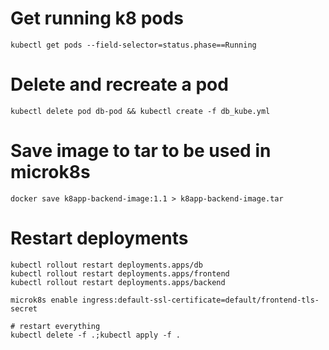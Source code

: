 # Get running k8 pods
```
kubectl get pods --field-selector=status.phase==Running
```

# Delete and recreate a pod
```
kubectl delete pod db-pod && kubectl create -f db_kube.yml
```

# Save image to tar to be used in microk8s
```
docker save k8app-backend-image:1.1 > k8app-backend-image.tar

```

# Restart deployments
```
kubectl rollout restart deployments.apps/db
kubectl rollout restart deployments.apps/frontend
kubectl rollout restart deployments.apps/backend

microk8s enable ingress:default-ssl-certificate=default/frontend-tls-secret

# restart everything
kubectl delete -f .;kubectl apply -f .
